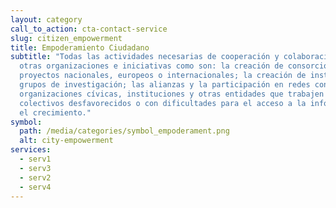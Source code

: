 ```yaml
---
layout: category
call_to_action: cta-contact-service
slug: citizen_empowerment
title: Empoderamiento Ciudadano
subtitle: "Todas las actividades necesarias de cooperación y colaboración con
  otras organizaciones e iniciativas como son: la creación de consorcios y/o
  proyectos nacionales, europeos o internacionales; la creación de institutos y
  grupos de investigación; las alianzas y la participación en redes con
  organizaciones cívicas, instituciones y otras entidades que trabajen con
  colectivos desfavorecidos o con dificultades para el acceso a la información y
  el crecimiento."
symbol:
  path: /media/categories/symbol_empoderament.png
  alt: city-empowerment
services:
  - serv1
  - serv3
  - serv2
  - serv4
---
```

